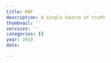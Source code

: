 ```yaml
---
title: KNF
description: A Single Source of truth
thumbnail: ''
services: ''
categories: []
year: 2019
date: 

---
```

